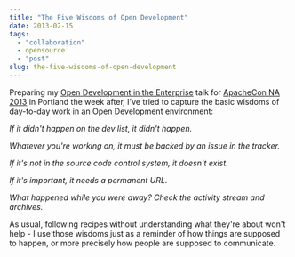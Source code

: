 ```yaml
---
title: "The Five Wisdoms of Open Development"
date: 2013-02-15
tags: 
  - "collaboration"
  - opensource
  - "post"
slug: the-five-wisdoms-of-open-development
---
```


Preparing my [Open Development in the Enterprise](http://na.apachecon.com/schedule/presentation/136/) talk for [ApacheCon NA 2013](http://na.apachecon.com) in Portland the week after, I've tried to capture the basic wisdoms of day-to-day work in an Open Development environment:

_If it didn't happen on the dev list, it didn't happen._

_Whatever you're working on, it must be backed by an issue in the tracker._

_If it's not in the source code control system, it doesn't exist._

_If it's important, it needs a permanent URL._

_What happened while you were away? Check the activity stream and archives._

As usual, following recipes without understanding what they're about won't help - I use those wisdoms just as a reminder of how things are supposed to happen, or more precisely how people are supposed to communicate.
